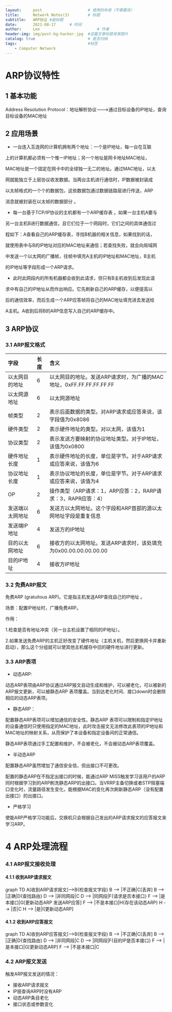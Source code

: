 ```yaml
---
layout:     post   				    # 使用的布局（不需要改）
title:      Network Notes(3)		# 标题 
subtitle:   ARP协议 #副标题
date:       2021-08-17		# 时间
author:     Leo 						# 作者
header-img: img/post-bg-hacker.jpg	#这篇文章标题背景图片
catalog: true 						# 是否归档
tags:								#标签
    - Computer Network
---
```


# ARP协议特性


## 1 基本功能

Address Resolution Protocol：地址解析协议--->通过目标设备的IP地址，查询目标设备的MAC地址

## 2 应用场景

* 一台连入互连网的计算机拥有两个地址：一个是IP地址，每一台在互联

上的计算机都必须有一个惟一IP地址；另一个地址是网卡地址MAC地址，

MAC地址是一个固定在网卡中的全球独一无二的地址。通过MAC地址，以太

网就能独立于上层协议收发数据。当两台主机进行通信时，IP数据被封装成

以太帧格式的一个个的数据包，这些数据包通过数据链路层进行传送，ARP

消息就被封装在以太帧的数据部分 。

* 每一台基于TCP/IP协议的主机都有一个ARP缓存表 。如果一台主机A要与

另一台主机B进行数据通信，且它们位于一个网段时，它们之间的具体通信过

程如下：A查看自己的ARP缓存表，寻找B机器的相关信息，如果找到的话，

就使用表中与B的IP地址对应的MAC地址来通信；若查找失败，就会向局域网

中发送一个以太网的广播帧，往帧中填充A主机的IP地址和MAC地址，B主机

的IP地址等字段形成一个ARP请求。

* 此时此网段内的所有机器都会收到此请求，但只有B主机收到后发现此请

求中有自己的IP地址从而作出响应。它先刷新自己的ARP缓存，以便提高以

后的通信效率，而后生成一个ARP应答帧将自己的MAC地址填充进去发送给

A主机。A收到后将B的ARP信息写入自己的ARP缓存中。

## 3 ARP协议

### 3.1 ARP报文格式

| 字段             | 长度 | 含义                                                         |
| :--------------- | :--- | :----------------------------------------------------------- |
| 以太网目的地址   | 6    | 以太网目的地址。发送ARP请求时，为广播的MAC地址，0xFF.FF.FF.FF.FF.FF |
| 以太网源地址     | 6    | 以太网源地址                                                 |
| 帧类型           | 2    | 表示后面数据的类型。对ARP请求或应答来说，该字段值为0x8086    |
| 硬件类型         | 2    | 表示硬件地址的类型。对以太网，该值为1                        |
| 协议类型         | 2    | 表示发送方要映射的协议地址类型。对于IP地址，该值为0x0800     |
| 硬件地址长度     | 1    | 表示硬件地址的长度，单位是字节。对于ARP请求或应答来说，该值为6 |
| 协议地址长度     | 1    | 表示协议地址的长度，单位是字节。对于ARP请求或应答来说，该值为4 |
| OP               | 2    | 操作类型（ARP请求：1，ARP应答：2，RARP请求：3，RAPR应答：4） |
| 发送端以太网地址 | 6    | 发送方以太网地址。这个字段和ARP首部的源以太网地址字段是重复信息 |
| 发送端IP地址     | 4    | 发送方的IP地址                                               |
| 目的以太网地址   | 6    | 接收方的以太网地址。发送ARP请求时，该处填充为0x00.00.00.00.00.00 |
| 目的IP地址       | 4    | 接收方IP地址                                                 |

### 3.2 免费ARP报文

免费ARP (gratuitous ARP)。它是指主机发送ARP查找自己的IP地址 。

场景：配置IP地址时，广播免费ARP。

作用：

1.检查是否有地址冲突（另一台主机设置了相同的IP地址）。

2.如果发送免费ARP的主机正好改变了硬件地址（主机关机，然后更换网卡并重新启动），那么这个分组就可以使其他主机缓存中旧的硬件地址进行更新。

### 3.3 ARP表项

* 动态ARP:

动态ARP表项由ARP协议通过ARP报文自动生成和维护，可以被老化，可以被新的ARP报文更新，可以被静态ARP 表项覆盖。当到达老化时间、接口down时会删除相应的动态ARP表项。

* 静态ARP：

配置静态ARP表项可以增加通信的安全性。静态ARP 表项可以限制和指定IP地址的设备通信时只使用指定的MAC地址，此时攻击报文无法修改此表项的IP地址和MAC地址的映射关系，从而保护了本设备和指定设备间的正常通信。

静态ARP表项通过手工配置和维护，不会被老化，不会被动态ARP表项覆盖。

* 半动态ARP

配置静态ARP虽然增加了通信安全信，但出接口不可更改。

配置的静态ARP在不指定出接口的时候，能通过ARP MISS触发学习该用户的ARP同时根据学习到的ARP刷洗静态ARP的出接口。当VRRP主备切换或者STP阻塞端口变化时，流量路径发生变化，能根据MAC的变化再次刷新静态ARP（没有配置出接口）的出接口。

* 严格学习

使能ARP严格学习功能后，交换机只会根据自己发出的ARP请求报文的应答报文来学习ARP。



# 4 ARP处理流程



### 4.1 ARP报文接收处理

#### 4.1.1 收到ARP请求报文


<script src="/js/mermaid.min.js"></script>

<div class="mermaid">
graph TD
A[收到ARP请求报文]-->B{检查报文字段}
	B --> |不正确|C[丢弃]
B --> |正确|D{查找路由}
	D --> |非同网段|C
D --> |同网段|F{请求是否本接口}
	F --> |是本接口|G[更新动态ARP 发送ARP应答]
F --> |不是本接口|H{存在该动态ARP}
	H --> |否|C
	H --> |是|I[更新动态ARP]
</div>

#### 4.1.2 收到ARP应答报文

<div class="mermaid">
graph TD
A[收到ARP应答报文]-->B{检查报文字段}
	B --> |不正确|C[丢弃]
B --> |正确|D{查找路由}
	D --> |非同网段|C
D --> |同网段|F{目的IP是否本接口}
	F --> |是本接口|G[更新动态ARP]
F --> |不是本接口|C
</div>

### 4.2 ARP报文发送

触发ARP报文发送的情况：

* 接收ARP请求报文
* IP层查询ARP时没有ARP
* 动态ARP条目老化
* 接口状态或参数变化










